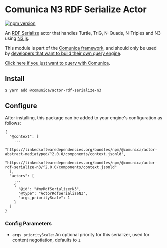 # Comunica N3 RDF Serialize Actor

[![npm version](https://badge.fury.io/js/%40comunica%2Factor-rdf-serialize-n3.svg)](https://www.npmjs.com/package/@comunica/actor-rdf-serialize-n3)

An [RDF Serialize](https://github.com/comunica/comunica/tree/master/packages/bus-rdf-serialize) actor that handles
Turtle, TriG, N-Quads, N-Triples and N3 using [N3.js](https://www.npmjs.com/package/n3).

This module is part of the [Comunica framework](https://github.com/comunica/comunica),
and should only be used by [developers that want to build their own query engine](https://comunica.dev/docs/modify/).

[Click here if you just want to query with Comunica](https://comunica.dev/docs/query/).

## Install

```bash
$ yarn add @comunica/actor-rdf-serialize-n3
```

## Configure

After installing, this package can be added to your engine's configuration as follows:
```text
{
  "@context": [
    ...
    "https://linkedsoftwaredependencies.org/bundles/npm/@comunica/actor-abstract-mediatyped/^2.0.0/components/context.jsonld",
    "https://linkedsoftwaredependencies.org/bundles/npm/@comunica/actor-rdf-serialize-n3/^2.0.0/components/context.jsonld"  
  ],
  "actors": [
    ...
    {
      "@id": "#myRdfSerializerN3",
      "@type": "ActorRdfSerializeN3",
      "args_priorityScale": 1
    }
  ]
}
```

### Config Parameters

* `args_priorityScale`: An optional priority for this serializer, used for content negotiation, defaults to `1`.
